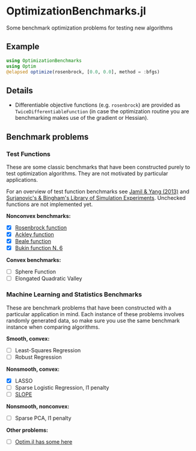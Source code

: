 # OptimizationBenchmarks.jl
Some benchmark optimization problems for testing new algorithms

## Example

```julia
using OptimizationBenchmarks
using Optim
@elapsed optimize(rosenbrock, [0.0, 0.0], method = :bfgs)
```

## Details

* Differentiable objective functions (e.g. `rosenbrock`) are provided as `TwiceDifferentiableFunction` (in case the optimization routine you are benchmarking makes use of the gradient or Hessian).

## Benchmark problems

### Test Functions

These are some classic benchmarks that have been constructed purely to test optimization algorithms. They are not motivated by particular applications.

For an overview of test function benchmarks see [Jamil & Yang (2013)](http://arxiv.org/abs/1308.4008) and [Surjanovic's & Bingham's Library of Simulation Experiments](http://www.sfu.ca/~ssurjano). Unchecked functions are not implemented yet.

**Nonconvex benchmarks:**

- [x] [Rosenbrock function](https://en.wikipedia.org/wiki/Rosenbrock_function)
- [x] [Ackley function](http://www.sfu.ca/~ssurjano/ackley.html)
- [x] [Beale function](http://www.sfu.ca/~ssurjano/beale.html)
- [x] [Bukin function N. 6](http://www.sfu.ca/~ssurjano/bukin6.html)

**Convex benchmarks:**

- [ ] Sphere Function
- [ ] Elongated Quadratic Valley

### Machine Learning and Statistics Benchmarks

These are benchmark problems that have been constructed with a particular application in mind. Each instance of these problems involves randomly generated data, so make sure you use the same benchmark instance when comparing algorithms.

**Smooth, convex:**
- [ ] Least-Squares Regression
- [ ] Robust Regression

**Nonsmooth, convex:**
- [x] LASSO
- [ ] Sparse Logistic Regression, l1 penalty
- [ ] [SLOPE](http://statweb.stanford.edu/~candes/papers/SLOPE.pdf)

**Nonsmooth, nonconvex:**
- [ ] Sparse PCA, l1 penalty

**Other problems:**
- [ ] [Optim.jl has some here](https://github.com/JuliaOpt/Optim.jl/blob/master/src/problems/unconstrained.jl) 
